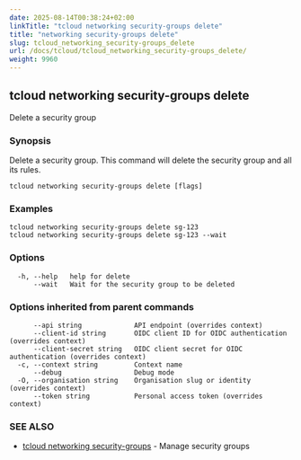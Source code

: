 ```yaml
---
date: 2025-08-14T00:38:24+02:00
linkTitle: "tcloud networking security-groups delete"
title: "networking security-groups delete"
slug: tcloud_networking_security-groups_delete
url: /docs/tcloud/tcloud_networking_security-groups_delete/
weight: 9960
---
```

## tcloud networking security-groups delete

Delete a security group

### Synopsis

Delete a security group. This command will delete the security group and all its rules.

```
tcloud networking security-groups delete [flags]
```

### Examples

```
tcloud networking security-groups delete sg-123
tcloud networking security-groups delete sg-123 --wait
```

### Options

```
  -h, --help   help for delete
      --wait   Wait for the security group to be deleted
```

### Options inherited from parent commands

```
      --api string             API endpoint (overrides context)
      --client-id string       OIDC client ID for OIDC authentication (overrides context)
      --client-secret string   OIDC client secret for OIDC authentication (overrides context)
  -c, --context string         Context name
      --debug                  Debug mode
  -O, --organisation string    Organisation slug or identity (overrides context)
      --token string           Personal access token (overrides context)
```

### SEE ALSO

* [tcloud networking security-groups](/docs/tcloud/tcloud_networking_security-groups/)	 - Manage security groups

